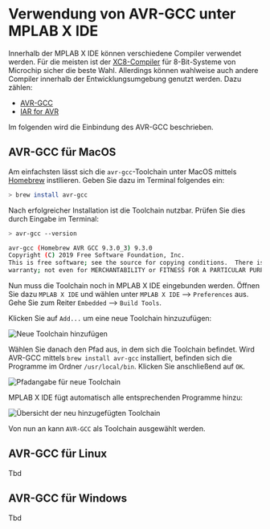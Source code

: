 # Verwendung von AVR-GCC unter MPLAB X IDE

Innerhalb der MPLAB X IDE können verschiedene Compiler verwendet werden. Für die meisten ist der [XC8-Compiler](https://www.microchip.com/en-us/development-tools-tools-and-software/mplab-xc-compilers#tabs) für 8-Bit-Systeme von Microchip sicher die beste Wahl. Allerdings können wahlweise auch andere Compiler innerhalb der Entwicklungsumgebung genutzt werden. Dazu zählen:

- [AVR-GCC](https://gcc.gnu.org/wiki/avr-gcc)
- [IAR for AVR](https://www.iar.com/ewavr)

Im folgenden wird die Einbindung des AVR-GCC beschrieben.

## AVR-GCC für MacOS

Am einfachsten lässt sich die `avr-gcc`-Toolchain unter MacOS mittels [Homebrew](https://brew.sh) instllieren. Geben Sie dazu im Terminal folgendes ein:

```bash
> brew install avr-gcc
```

Nach erfolgreicher Installation ist die Toolchain nutzbar. Prüfen Sie dies durch Eingabe im Terminal:

```bash
> avr-gcc --version

avr-gcc (Homebrew AVR GCC 9.3.0_3) 9.3.0
Copyright (C) 2019 Free Software Foundation, Inc.
This is free software; see the source for copying conditions.  There is NO
warranty; not even for MERCHANTABILITY or FITNESS FOR A PARTICULAR PURPOSE.
````

Nun muss die Toolchain noch in MPLAB X IDE eingebunden werden. Öffnen Sie dazu `MPLAB X IDE` und wählen unter `MPLAB X IDE` --> `Preferences` aus. Gehe Sie zum Reiter `Embedded` --> `Build Tools`.

Klicken Sie auf `Add...` um eine neue Toolchain hinzuzufügen:

![Neue Toolchain hinzufügen](img/mplab_avr-gcc_macos_01.png)

Wählen Sie danach den Pfad aus, in dem sich die Toolchain befindet. Wird AVR-GCC mittels `brew install avr-gcc` installiert, befinden sich die Programme im Ordner `/usr/local/bin`. Klicken Sie anschließend auf `OK`.

![Pfadangabe für neue Toolchain](img/mplab_avr-gcc_macos_02.png)

MPLAB X IDE fügt automatisch alle entsprechenden Programme hinzu:

![Übersicht der neu hinzugefügten Toolchain](img/mplab_avr-gcc_macos_03.png)

Von nun an kann `AVR-GCC` als Toolchain ausgewählt werden.


## AVR-GCC für Linux

Tbd

## AVR-GCC für Windows

Tbd
